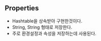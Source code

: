 ## Properties
  - Hashtable을 상속받아 구현한것이다.
  - String, String 형태로 저장한다.
  - 주로 환경설정과 속성을 저장하는데 사용된다.
  
